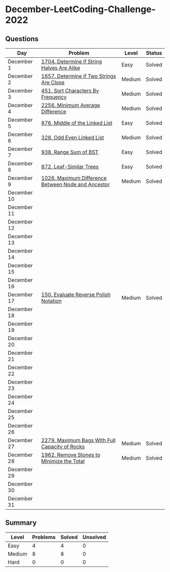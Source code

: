 # December-LeetCoding-Challenge-2022

## Questions
| Day | Problem | Level | Status |
| --- | --- | --- | --- |
| December 1 | [1704. Determine if String Halves Are Alike](https://leetcode.com/problems/determine-if-string-halves-are-alike/) | Easy | Solved |
| December 2 | [1657. Determine if Two Strings Are Close](https://leetcode.com/problems/determine-if-two-strings-are-close/) | Medium | Solved |
| December 3 | [451. Sort Characters By Frequency](https://leetcode.com/problems/sort-characters-by-frequency/) | Medium | Solved |
| December 4 | [2256. Minimum Average Difference](https://leetcode.com/problems/minimum-average-difference/) | Medium | Solved |
| December 5 | [876. Middle of the Linked List](https://leetcode.com/problems/middle-of-the-linked-list/) | Easy | Solved |
| December 6 | [328. Odd Even Linked List](https://leetcode.com/problems/odd-even-linked-list/) | Medium | Solved |
| December 7 | [938. Range Sum of BST](https://leetcode.com/problems/range-sum-of-bst/) | Easy | Solved |
| December 8 | [872. Leaf-Similar Trees](https://leetcode.com/problems/leaf-similar-trees/) | Easy | Solved |
| December 9 | [1026. Maximum Difference Between Node and Ancestor](https://leetcode.com/problems/maximum-difference-between-node-and-ancestor/) | Medium | Solved |
| December 10 | []() |  |  |
| December 11 | []() |  |  |
| December 12 | []() |  |  |
| December 13 | []() |  |  |
| December 14 | []() |  |  |
| December 15 | []() |  |  |
| December 16 | []() |  |  |
| December 17 | [150. Evaluate Reverse Polish Notation](https://leetcode.com/problems/evaluate-reverse-polish-notation/) | Medium | Solved |
| December 18 | []() |  |  |
| December 19 | []() |  |  |
| December 20 | []() |  |  |
| December 21 | []() |  |  |
| December 22 | []() |  |  |
| December 23 | []() |  |  |
| December 24 | []() |  |  |
| December 25 | []() |  |  |
| December 26 | []() |  |  |
| December 27 | [2279. Maximum Bags With Full Capacity of Rocks](https://leetcode.com/problems/maximum-bags-with-full-capacity-of-rocks/) | Medium | Solved |
| December 28 | [1962. Remove Stones to Minimize the Total](https://leetcode.com/problems/remove-stones-to-minimize-the-total/) | Medium | Solved |
| December 29 | []() |  |  |
| December 30 | []() |  |  |
| December 31 | []() |  |  |

## Summary
| Level  | Problems | Solved | Unsolved |
| ---    | --- | --- | --- |
| Easy   | 4 | 4 | 0 |
| Medium | 8 | 8 | 0 |
| Hard   | 0 | 0 | 0 |
